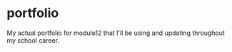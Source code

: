 # portfolio
My actual portfolio for module12 that I'll be using and updating throughout my school career.
